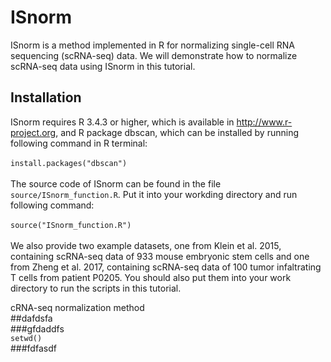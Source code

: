 # ISnorm
ISnorm is a method implemented in R for normalizing single-cell RNA sequencing (scRNA-seq) data. We will demonstrate how to normalize scRNA-seq data using ISnorm in this tutorial.<br>

## Installation
ISnorm requires R 3.4.3 or higher, which is available in http://www.r-project.org, and R package dbscan, which can be installed by running following command in R terminal:<br><br>
`install.packages("dbscan")`<br><br>
The source code of ISnorm can be found in the file `source/ISnorm_function.R`. Put it into your workding directory and run following command:<br><br>
`source("ISnorm_function.R")`<br><br>
We also provide two example datasets, one from Klein et al. 2015, containing scRNA-seq data of 933 mouse embryonic stem cells and one from Zheng et al. 2017, containing scRNA-seq data of 100 tumor infaltrating T cells from patient P0205. You should also put them into your work directory to run the scripts in this tutorial.

cRNA-seq normalization method<br>
##dafdsfa<br>
###gfdaddfs<br>
`setwd()`<br>
###fdfasdf
